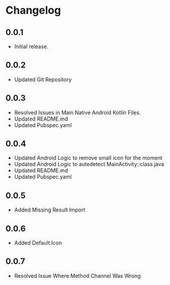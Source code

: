 # Changelog

## 0.0.1

* Initial release.

## 0.0.2

* Updated Git Repository

## 0.0.3

* Resolved Issues in Main Native Android Kotlin Files.
* Updated README.md
* Updated Pubspec.yaml

## 0.0.4

* Updated Android Logic to remove small icon for the moment
* Updated Android Logic to autedetect MainActivity::class.java
* Updated README.md
* Updated Pubspec.yaml

## 0.0.5

* Added Missing Result Import

## 0.0.6

* Added Default Icon

## 0.0.7

* Resolved Issue Where Method Channel Was Wrong